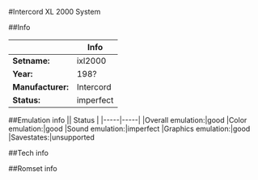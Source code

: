 #Intercord XL 2000 System

##Info

||Info|
|-----|-----|
|**Setname:**|ixl2000
|**Year:**|198?
|**Manufacturer:**|Intercord
|**Status:**|imperfect

##Emulation info
|| Status |
|-----|-----|
|Overall emulation:|good
|Color emulation:|good
|Sound emulation:|imperfect
|Graphics emulation:|good
|Savestates:|unsupported

##Tech info

##Romset info

<!--- START OF EDITED COMMENT DO NOT TOUCH TEXT ABOVE-->
